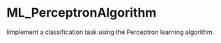 # ML_PerceptronAlgorithm
 Iimplement a classification task using the Perceptron learning algorithm.
